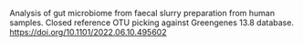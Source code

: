 Analysis of gut microbiome from faecal slurry preparation from human samples. Closed reference OTU picking against Greengenes 13.8 database.
https://doi.org/10.1101/2022.06.10.495602
